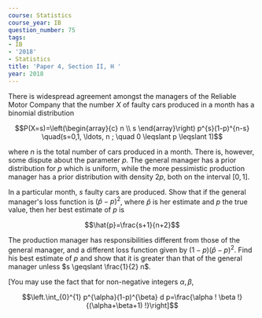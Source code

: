 ```yaml
---
course: Statistics
course_year: IB
question_number: 75
tags:
- IB
- '2018'
- Statistics
title: 'Paper 4, Section II, H '
year: 2018
---
```




There is widespread agreement amongst the managers of the Reliable Motor Company that the number $X$ of faulty cars produced in a month has a binomial distribution

$$P(X=s)=\left(\begin{array}{c}
n \\
s
\end{array}\right) p^{s}(1-p)^{n-s} \quad(s=0,1, \ldots, n ; \quad 0 \leqslant p \leqslant 1)$$

where $n$ is the total number of cars produced in a month. There is, however, some dispute about the parameter $p$. The general manager has a prior distribution for $p$ which is uniform, while the more pessimistic production manager has a prior distribution with density $2 p$, both on the interval $[0,1]$.

In a particular month, $s$ faulty cars are produced. Show that if the general manager's loss function is $(\hat{p}-p)^{2}$, where $\hat{p}$ is her estimate and $p$ the true value, then her best estimate of $p$ is

$$\hat{p}=\frac{s+1}{n+2}$$

The production manager has responsibilities different from those of the general manager, and a different loss function given by $(1-p)(\hat{p}-p)^{2}$. Find his best estimate of $p$ and show that it is greater than that of the general manager unless $s \geqslant \frac{1}{2} n$.

[You may use the fact that for non-negative integers $\alpha, \beta$,

$$\left.\int_{0}^{1} p^{\alpha}(1-p)^{\beta} d p=\frac{\alpha ! \beta !}{(\alpha+\beta+1) !}\right]$$